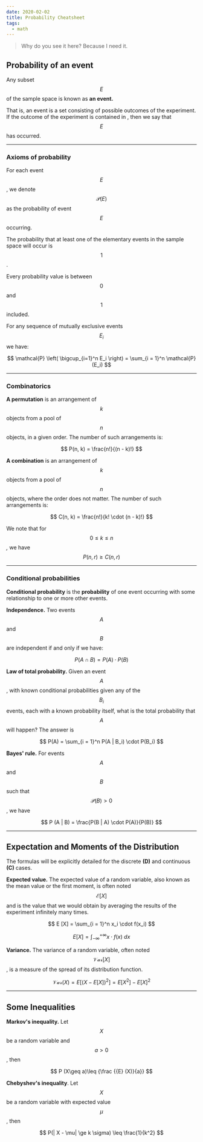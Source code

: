 ```yaml
---
date: 2020-02-02
title: Probability Cheatsheet
tags:
  - math
---
```


> Why do you see it here? Because I need it.

## **Probability of an event**

Any subset $$E$$ of the sample space is known as **an event.**

That is, an event is a set consisting of possible outcomes of the experiment. If the outcome of the experiment is contained in , then we say that $$E$$ has occurred.

---

### **Axioms of probability**

For each event $$E$$, we denote $$\mathcal{P}(E)$$ as the probability of event $$E$$ occurring.

The probability that at least one of the elementary events in the sample space will occur is $$1$$.

Every probability value is between $$0$$ and $$1$$ included.

For any sequence of mutually exclusive events $$E_i$$ we have:

$$
\mathcal{P} \left( \bigcup_{i=1}^n E_i \right) = \sum_{i = 1}^n \mathcal{P} (E_i)
$$

---

### **Combinatorics**

**A permutation** is an arrangement of $$k$$ objects from a pool of $$n$$ objects, in a given order. The number of such arrangements is:

$$
P(n, k) = \frac{n!}{(n - k)!}
$$

**A combination** is an arrangement of  $$k$$ objects from a pool of $$n$$ objects, where the order does not matter. The number of such arrangements is:

$$
C(n, k) = \frac{n!}{k! \cdot (n - k)!}
$$

We note that for $$0 \le k \le n$$ *,* we have $$P(n, r) \ge C(n, r)$$

---

### **Conditional probabilities**

**Conditional probability** is the **probability** of one event occurring with some relationship to one or more other events.

**Independence.** Two events $$A$$ and $$B$$ are independent if and only if we have:

$$
P (A \cap B) = P(A) \cdot P(B)
$$

**Law of total probability.** Given an event $$A$$, with known conditional probabilities given any of the $$B_i$$ events, each with a known probability itself, what is the total probability that $$A$$ will happen? The answer is

$$
P(A) = \sum_{i = 1}^n P(A | B_i) \cdot P(B_i)
$$

**Bayes' rule.** For events $$A$$ and $$B$$ such that $$\mathcal{P}(B) > 0$$, we have

$$
P (A | B) = \frac{P(B | A) \cdot P(A)}{P(B)}
$$

---

## **Expectation and Moments of the Distribution**

The formulas will be explicitly detailed for the discrete **(D)** and continuous **(C)** cases.

**Expected value.** The expected value of a random variable, also known as the mean value or the first moment, is often noted $$\mathcal{E}[X]$$ and is the value that we would obtain by averaging the results of the experiment infinitely many times.

$$
E [X] = \sum_{i = 1}^n x_i \cdot f(x_i)
$$

$$
E [X] = \int_{-\infty}^{+\infty} x \cdot f(x) \ dx
$$

**Variance.** The variance of a random variable, often noted $$\mathcal{Var}[X]$$, is a measure of the spread of its distribution function.

$$
\mathcal{Var}(X) = E[(X − E[X])^2] = E[X^2] − E[X]^2
$$

---

## **Some Inequalities**

**Markov's inequality.** Let $$X$$ be a random variable and $$a > 0$$, then

$$
P (X\geq a)\leq {\frac {{E} (X)}{a}}
$$

**Chebyshev's inequality**. Let $$X$$ be a random variable with expected value $$\mu$$, then

$$
P(| X - \mu| \ge k \sigma) \leq \frac{1}{k^2}
$$

